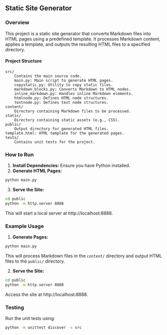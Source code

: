 ## Static Site Generator

### Overview

This project is a static site generator that converts Markdown files into HTML pages using a predefined template. It processes Markdown content, applies a template, and outputs the resulting HTML files to a specified directory.

#### Project Structure

```
src/
    Contains the main source code.
    main.py: Main script to generate HTML pages.
    copystatic.py: Utility to copy static files.
    markdown_blocks.py: Converts Markdown to HTML nodes.
    inline_markdown.py: Handles inline Markdown elements.
    htmlnode.py: Defines HTML node structures.
    textnode.py: Defines text node structures.
content/
    Directory containing Markdown files to be processed.
static/
    Directory containing static assets (e.g., CSS).
public/
    Output directory for generated HTML files.
template.html: HTML template for the generated pages.
tests/
    Contains unit tests for the project.
```

### How to Run

1. **Install Dependencies:** Ensure you have Python installed.
2. **Generate HTML Pages:**

```bash
python main.py
```

3. **Serve the Site:**

```bash
cd public
python -m http.server 8888
```

This will start a local server at http://localhost:8888.

### Example Usage

1. **Generate Pages:**

```bash
python main.py
```

This will process Markdown files in the `content/` directory and output HTML files to the `public/` directory.

2. **Serve the Site:**

```bash
cd public
python -m http.server 8888
```

Access the site at http://localhost:8888.

### Testing

Run the unit tests using:

```bash
python -m unittest discover -s src
```




